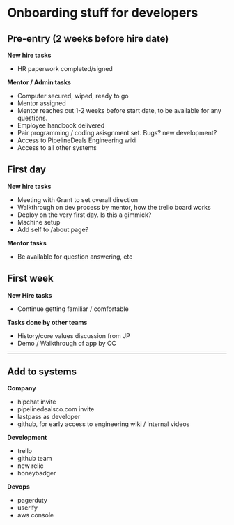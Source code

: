 # Onboarding stuff for developers

## Pre-entry (2 weeks before hire date)

**New hire tasks**

* HR paperwork completed/signed

**Mentor / Admin tasks**

* Computer secured, wiped, ready to go
* Mentor assigned
* Mentor reaches out 1-2 weeks before start date, to be available for any questions.
* Employee handbook delivered
* Pair programming  / coding asisgnment set.  Bugs?  new development?
* Access to PipelineDeals Engineering wiki
* Access to all other systems

## First day

**New hire tasks**

* Meeting with Grant to set overall direction
* Walkthrough on dev process by mentor, how the trello board works
* Deploy on the very first day.  Is this a gimmick?
* Machine setup
* Add self to /about page?

**Mentor tasks**

* Be available for question answering, etc

## First week

**New Hire tasks**

* Continue getting familiar / comfortable

**Tasks done by other teams**

* History/core values discussion from JP
* Demo / Walkthrough of app by CC

---

## Add to systems

**Company**

* hipchat invite
* pipelinedealsco.com invite
* lastpass as developer
* github, for early access to engineering wiki / internal videos

**Development**

* trello
* github team
* new relic
* honeybadger

**Devops**

* pagerduty
* userify
* aws console
